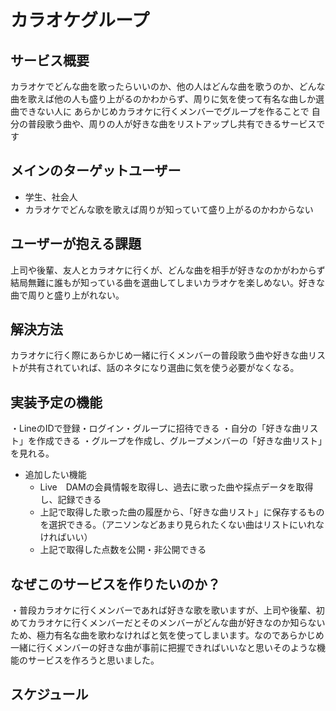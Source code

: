  # カラオケグループ
 
 ## サービス概要
 
 カラオケでどんな曲を歌ったらいいのか、他の人はどんな曲を歌うのか、どんな曲を歌えば他の人も盛り上がるのかわからず、周りに気を使って有名な曲しか選曲できない人に
あらかじめカラオケに行くメンバーでグループを作ることで
自分の普段歌う曲や、周りの人が好きな曲をリストアップし共有できるサービスです

## メインのターゲットユーザー

- 学生、社会人
- カラオケでどんな歌を歌えば周りが知っていて盛り上がるのかわからない

## ユーザーが抱える課題

上司や後輩、友人とカラオケに行くが、どんな曲を相手が好きなのかがわからず結局無難に誰もが知っている曲を選曲してしまいカラオケを楽しめない。好きな曲で周りと盛り上がれない。

## 解決方法

カラオケに行く際にあらかじめ一緒に行くメンバーの普段歌う曲や好きな曲リストが共有されていれば、話のネタになり選曲に気を使う必要がなくなる。

## 実装予定の機能

・LineのIDで登録・ログイン・グループに招待できる
・自分の「好きな曲リスト」を作成できる
・グループを作成し、グループメンバーの「好きな曲リスト」を見れる。

- 追加したい機能
  - Live　DAMの会員情報を取得し、過去に歌った曲や採点データを取得し、記録できる
  - 上記で取得した歌った曲の履歴から、「好きな曲リスト」に保存するものを選択できる。（アニソンなどあまり見られたくない曲はリストにいれなければいい）
  - 上記で取得した点数を公開・非公開できる

## なぜこのサービスを作りたいのか？

・普段カラオケに行くメンバーであれば好きな歌を歌いますが、上司や後輩、初めてカラオケに行くメンバーだとそのメンバーがどんな曲が好きなのか知らないため、極力有名な曲を歌わなければと気を使ってしまいます。なのであらかじめ一緒に行くメンバーの好きな曲が事前に把握できればいいなと思いそのような機能のサービスを作ろうと思いました。

## スケジュール
 
 
 
